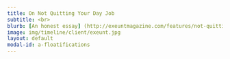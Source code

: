 ```yaml
---
title: On Not Quitting Your Day Job
subtitle: <br>
blurb: [An honest essay] (http://exeuntmagazine.com/features/not-quitting-day-job/) {:target="_blank"} examining the benefits and challenges of sustaining a creative career and a day job.
image: img/timeline/client/exeunt.jpg
layout: default
modal-id: a-floatifications
---
```

